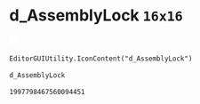 # d_AssemblyLock `16x16`
<img src="/img/d_AssemblyLock.png" width=16 height=16>

``` CSharp
EditorGUIUtility.IconContent("d_AssemblyLock")
```
```
d_AssemblyLock
```
```
1997798467560094451
```
